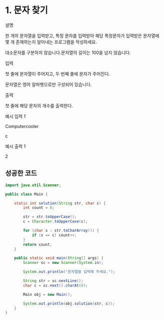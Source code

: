 # 1. 문자 찾기

설명

한 개의 문자열을 입력받고, 특정 문자를 입력받아 해당 특정문자가 입력받은 문자열에 몇 개 존재하는지 알아내는 프로그램을 작성하세요.

대소문자를 구분하지 않습니다.문자열의 길이는 100을 넘지 않습니다.

입력

첫 줄에 문자열이 주어지고, 두 번째 줄에 문자가 주어진다.

문자열은 영어 알파벳으로만 구성되어 있습니다.

출력

첫 줄에 해당 문자의 개수를 출력한다.

예시 입력 1

Computercooler

c

예시 출력 1

2

## 성공한 코드

```java
import java.util.Scanner;

public class Main {

    static int solution(String str, char c) {
        int count = 0;

        str = str.toUpperCase();
        c = Character.toUpperCase(c);

        for (char s : str.toCharArray()) {
            if (s == c) count++;
        }
        return count;
    }

    public static void main(String[] args) {
        Scanner sc = new Scanner(System.in);

        System.out.println("문자열을 입력해 주세요.");

        String str = sc.nextLine();
        char c = sc.next().charAt(0);

        Main obj = new Main();

        System.out.println(obj.solution(str, c));
    }
}
```
